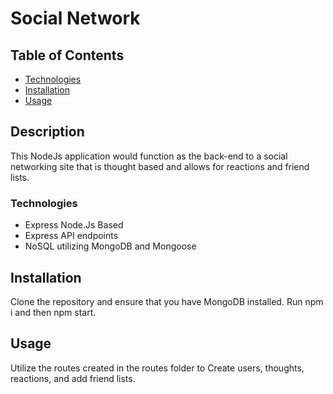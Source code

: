 # Social Network

## Table of Contents

- [Technologies](#Technologies)
- [Installation](#installation)
- [Usage](#usage)

## Description
This NodeJs application would function as the back-end to a social networking site that is thought based and allows for reactions and friend lists.

### Technologies
- Express Node.Js Based
- Express API endpoints
- NoSQL utilizing MongoDB and Mongoose

## Installation

Clone the repository and ensure that you have MongoDB installed. Run npm i and then npm start.

## Usage

Utilize the routes created in the routes folder to Create users, thoughts, reactions, and add friend lists.




